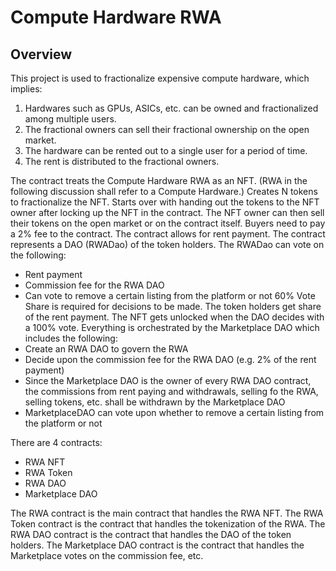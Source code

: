# Compute Hardware RWA

## Overview

This project is used to fractionalize expensive compute hardware, which implies:
1. Hardwares such as GPUs, ASICs, etc. can be owned and fractionalized among multiple users.
2. The fractional owners can sell their fractional ownership on the open market.
3. The hardware can be rented out to a single user for a period of time.
4. The rent is distributed to the fractional owners.

The contract treats the Compute Hardware RWA as an NFT. (RWA in the following discussion shall refer to a Compute Hardware.)
Creates N tokens to fractionalize the NFT.
Starts over with handing out the tokens to the NFT owner after locking up the NFT in the contract.
The NFT owner can then sell their tokens on the open market or on the contract itself.
Buyers need to pay a 2% fee to the contract.
The contract allows for rent payment.
The contract represents a DAO (RWADao) of the token holders.
The RWADao can vote on the following:
- Rent payment
- Commission fee for the RWA DAO
- Can vote to remove a certain listing from the platform or not
60% Vote Share is required for decisions to be made.
The token holders get share of the rent payment.
The NFT gets unlocked when the DAO decides with a 100% vote.
Everything is orchestrated by the Marketplace DAO which includes the following:
- Create an RWA DAO to govern the RWA
- Decide upon the commission fee for the RWA DAO (e.g. 2% of the rent payment)
- Since the Marketplace DAO is the owner of every RWA DAO contract, the commissions from rent paying and withdrawals, selling fo the RWA, selling tokens, etc. shall be withdrawn by the Marketplace DAO
- MarketplaceDAO can vote upon whether to remove a certain listing from the platform or not

There are 4 contracts:
- RWA NFT
- RWA Token
- RWA DAO
- Marketplace DAO

The RWA contract is the main contract that handles the RWA NFT.
The RWA Token contract is the contract that handles the tokenization of the RWA.
The RWA DAO contract is the contract that handles the DAO of the token holders.
The Marketplace DAO contract is the contract that handles the Marketplace votes on the commission fee, etc.
